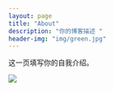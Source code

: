```yaml
---
layout: page
title: "About"
description: "你的博客描述 " 
header-img: "img/green.jpg"
---
```


这一页填写你的自我介绍。



![](https://cdn.jsdelivr.net/gh/luxianchu/picgo/wBDDffvdeLSYwAAAABJRU5ErkJggg==.png)

